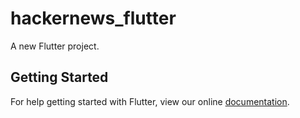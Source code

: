 # hackernews_flutter

A new Flutter project.

## Getting Started

For help getting started with Flutter, view our online
[documentation](https://flutter.io/).

